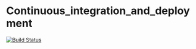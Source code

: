 # Continuous_integration_and_deployment



[![Build Status](https://travis-ci.com/MaloPavol/Continuous_integration_and_deployment.svg?token=htDJRY5udRNq1qSjeqge&branch=master)](https://travis-ci.com/MaloPavol/Continuous_integration_and_deployment)

